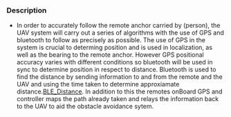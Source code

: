 ### Description

* In order to accurately follow the remote anchor carried by (person), the UAV system will carry out a series of algorithms with the use of GPS and bluetooth to follow as precisely as possible. The use of GPS in the system is crucial to determing position and is used in localization, as well as the bearing to the remote anchor. However GPS positional accuracy varies with different conditions so bluetooth will be used in sync to determine position in respect to distance. Bluetooth is used to find the distance by sending information to and from the remote and the UAV and using the time taken to determine approxiamate distance.[BLE_Distance](). In addition to this the remotes onBoard GPS and controller maps the path already taken and relays the information back to the UAV to aid the obstacle avoidance sytem.